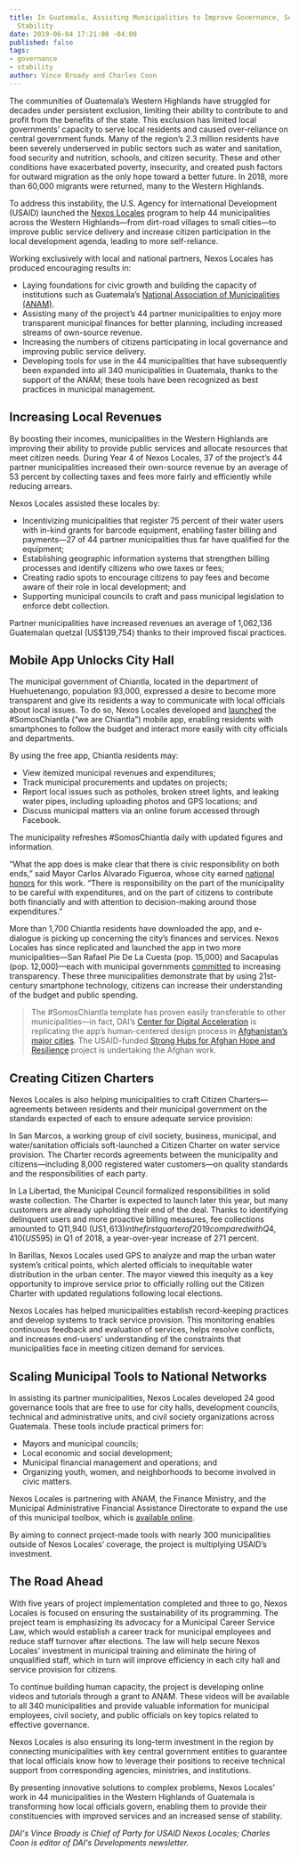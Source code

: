 ```yaml
---
title: In Guatemala, Assisting Municipalities to Improve Governance, Services, and
  Stability
date: 2019-06-04 17:21:00 -04:00
published: false
tags:
- governance
- stability
author: Vince Broady and Charles Coon
---
```


The communities of Guatemala’s Western Highlands have struggled for decades under persistent exclusion, limiting their ability to contribute to and profit from the benefits of the state. This exclusion has limited local governments’ capacity to serve local residents and caused over-reliance on central government funds. Many of the region’s 2.3 million residents have been severely underserved in public sectors such as water and sanitation, food security and nutrition, schools, and citizen security. These and other conditions have exacerbated poverty, insecurity, and created push factors for outward migration as the only hope toward a better future. In 2018, more than 60,000 migrants were returned, many to the Western Highlands.




To address this instability, the U.S. Agency for International Development (USAID) launched the [Nexos Locales](https://www.dai.com/our-work/projects/guatemala-nexos-locales) program to help 44 municipalities across the Western Highlands—from dirt-road villages to small cities—to improve public service delivery and increase citizen participation in the local development agenda, leading to more self-reliance.

Working exclusively with local and national partners, Nexos Locales has produced encouraging results in:

* Laying foundations for civic growth and building the capacity of institutions such as Guatemala’s [National Association of Municipalities (ANAM)](http://anam.org.gt/site/).
* Assisting many of the project’s 44 partner municipalities to enjoy more transparent municipal finances for better planning, including increased streams of own-source revenue.
* Increasing the numbers of citizens participating in local governance and improving public service delivery. 
* Developing tools for use in the 44 municipalities that have subsequently been expanded into all 340 municipalities in Guatemala, thanks to the support of the ANAM; these tools have been recognized as best practices in municipal management.

## Increasing Local Revenues

By boosting their incomes, municipalities in the Western Highlands are improving their ability to provide public services and allocate resources that meet citizen needs. During Year 4 of Nexos Locales, 37 of the project’s 44 partner municipalities increased their own-source revenue by an average of 53 percent by collecting taxes and fees more fairly and efficiently while reducing arrears.

Nexos Locales assisted these locales by:

* Incentivizing municipalities that register 75 percent of their water users with in-kind grants for barcode equipment, enabling faster billing and payments—27 of 44 partner municipalities thus far have qualified for the equipment;
* Establishing geographic information systems that strengthen billing processes and identify citizens who owe taxes or fees;
* Creating radio spots to encourage citizens to pay fees and become aware of their role in local development; and
* Supporting municipal councils to craft and pass municipal legislation to enforce debt collection.

Partner municipalities have increased revenues an average of 1,062,136 Guatemalan quetzal (US$139,754) thanks to their improved fiscal practices.

## Mobile App Unlocks City Hall

The municipal government of Chiantla, located in the department of Huehuetenango, population 93,000, expressed a desire to become more transparent and give its residents a way to communicate with local officials about local issues. To do so, Nexos Locales developed and [launched](https://dai-global-digital.com/governance-app-guatemala.html) the #SomosChiantla (“we are Chiantla”) mobile app, enabling residents with smartphones to follow the budget and interact more easily with city officials and departments.

By using the free app, Chiantla residents may:

* View itemized municipal revenues and expenditures;
* Track municipal procurements and updates on projects;
* Report local issues such as potholes, broken street lights, and leaking water pipes, including uploading photos and GPS locations; and
* Discuss municipal matters via an online forum accessed through Facebook.
   
The municipality refreshes #SomosChiantla daily with updated figures and information. 

“What the app does is make clear that there is civic responsibility on both ends,” said Mayor Carlos Alvarado Figueroa, whose city earned [national honors](https://www.dai.com/news/usaid-nexos-locales-partner-municipality-wins-technology-award) for this work. “There is responsibility on the part of the municipality to be careful with expenditures, and on the part of citizens to contribute both financially and with attention to decision-making around those expenditures.” 

More than 1,700 Chiantla residents have downloaded the app, and e-dialogue is picking up concerning the city’s finances and services. Nexos Locales has since replicated and launched the app in two more municipalities—San Rafael Pie De La Cuesta (pop. 15,000) and Sacapulas (pop. 12,000)—each with municipal governments [committed](https://dai-global-digital.com/forking-with-design-thinking-in-guatemala.html) to increasing transparency. These three municipalities demonstrate that by using 21st-century smartphone technology, citizens can increase their understanding of the budget and public spending. 

>The #SomosChiantla template has proven easily transferable to other municipalities—in fact, DAI’s [Center for Digital Acceleration](https://www.dai.com/our-work/solutions/digital-acceleration) is replicating the app’s human-centered design process in [Afghanistan’s major cities](https://dai-global-digital.com/citizen-centered-design-and-frontier-insights-in-kabul-municipality.html). The USAID-funded [Strong Hubs for Afghan Hope and Resilience](https://www.dai.com/our-work/projects/afghanistan-strong-hubs-afghan-hope-and-resilience-shahar) project is undertaking the Afghan work.

## Creating Citizen Charters 

Nexos Locales is also helping municipalities to craft Citizen Charters—agreements between residents and their municipal government on the standards expected of each to ensure adequate service provision:

In San Marcos, a working group of civil society, business, municipal, and water/sanitation officials soft-launched a Citizen Charter on water service provision. The Charter records agreements between the municipality and citizens—including 8,000 registered water customers—on quality standards and the responsibilities of each party.

In La Libertad, the Municipal Council formalized responsibilities in solid waste collection. The Charter is expected to launch later this year, but many customers are already upholding their end of the deal. Thanks to identifying delinquent users and more proactive billing measures, fee collections amounted to Q11,940 (US$1,613) in the first quarter of 2019 compared with Q4,410 (US$595) in Q1 of 2018, a year-over-year increase of 271 percent.

In Barillas, Nexos Locales used GPS to analyze and map the urban water system’s critical points, which alerted officials to inequitable water distribution in the urban center. The mayor viewed this inequity as a key opportunity to improve service prior to officially rolling out the Citizen Charter with updated regulations following local elections. 

Nexos Locales has helped municipalities establish record-keeping practices and develop systems to track service provision. This monitoring enables continuous feedback and evaluation of services, helps resolve conflicts, and increases end-users’ understanding of the constraints that municipalities face in meeting citizen demand for services.
 
## Scaling Municipal Tools to National Networks

In assisting its partner municipalities, Nexos Locales developed 24 good governance tools that are free to use for city halls, development councils, technical and administrative units, and civil society organizations across Guatemala. These tools include practical primers for:

* Mayors and municipal councils;
* Local economic and social development;
* Municipal financial management and operations; and
* Organizing youth, women, and neighborhoods to become involved in civic matters.

Nexos Locales is partnering with ANAM, the Finance Ministry, and the Municipal Administrative Financial Assistance Directorate to expand the use of this municipal toolbox, which is [available online](http://anam.org.gt/cajadeherramientas/).

By aiming to connect project-made tools with nearly 300 municipalities outside of Nexos Locales’ coverage, the project is multiplying USAID’s investment.

## The Road Ahead

With five years of project implementation completed and three to go, Nexos Locales is focused on ensuring the sustainability of its programming. The project team is emphasizing its advocacy for a Municipal Career Service Law, which would establish a career track for municipal employees and reduce staff turnover after elections.  The law will help secure Nexos Locales’ investment in municipal training and eliminate the hiring of unqualified staff, which in turn will improve efficiency in each city hall and service provision for citizens.  

To continue building human capacity, the project is developing online videos and tutorials through a grant to ANAM. These videos will be available to all 340 municipalities and provide valuable information for municipal employees, civil society, and public officials on key topics related to effective governance.  

Nexos Locales is also ensuring its long-term investment in the region by connecting municipalities with key central government entities to guarantee that local officials know how to leverage their positions to receive technical support from corresponding agencies, ministries, and institutions.

By presenting innovative solutions to complex problems, Nexos Locales’ work in 44 municipalities in the Western Highlands of Guatemala is transforming how local officials govern, enabling them to provide their constituencies with improved services and an increased sense of stability.

*DAI's Vince Broady is Chief of Party for USAID Nexos Locales; Charles Coon is editor of DAI's Developments newsletter.* 
